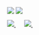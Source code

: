 <a href="https://github.com/ahmtkzk"><img align="center" src="https://github-readme-stats.vercel.app/api?username=ahmtkzk&show_icons=true&bg_color=0d1117&text_color=bdc3c7&title_color=00688b&icon_color=00688b&hide_border=true" /></a>
<a href="https://github.com/ahmtkzk"><img align="center" src="https://github-readme-stats.vercel.app/api/top-langs/?username=ahmtkzk&bg_color=0d1117&text_color=bdc3c7&title_color=00688b&hide_border=true&layout=compact&langs_count=10" /></a>

<p>
  <a href="https://www.linkedin.com/in/ahmet-kazak/"><img src="https://img.shields.io/badge/linkedin-%230077B5.svg?&style=for-the-badge&logo=linkedin&logoColor=white" />
  </a>&nbsp;&nbsp;&nbsp;&nbsp;
  <a href="https://www.instagram.com/ahmetakahs/"><img src="https://img.shields.io/badge/instagram-%230077B5.svg?&style=for-the-badge&logo=instagram&logoColor=white" />
  </a>&nbsp;&nbsp;&nbsp;&nbsp;
</p>
